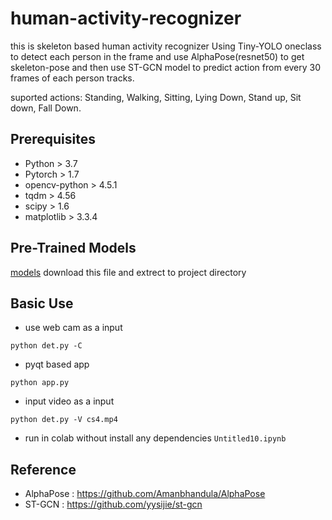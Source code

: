 # human-activity-recognizer
this is skeleton based human activity recognizer 
Using Tiny-YOLO oneclass to detect each person in the frame and use 
AlphaPose(resnet50) to get skeleton-pose and then use
ST-GCN model to predict action from every 30 frames 
of each person tracks.

suported actions: Standing, Walking, Sitting, Lying Down, Stand up, Sit down, Fall Down.

## Prerequisites

- Python > 3.7
- Pytorch > 1.7
- opencv-python > 4.5.1
- tqdm > 4.56
- scipy > 1.6
- matplotlib > 3.3.4

## Pre-Trained Models
[models](https://drive.google.com/file/d/1nTRDi0hU5kLEldrJbZtteynzJWObKwOL/view?usp=sharing)
download this file and extrect to project directory

## Basic Use
* use web cam as a input
 ```
 python det.py -C 
 ```
* pyqt based app 
 ``` 
 python app.py
 ```

* input video as a input
```
python det.py -V cs4.mp4
```
* run in colab without install any dependencies
```Untitled10.ipynb```


## Reference

- AlphaPose : https://github.com/Amanbhandula/AlphaPose
- ST-GCN : https://github.com/yysijie/st-gcn
 
